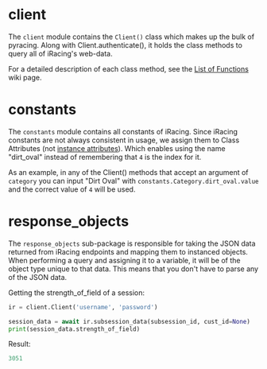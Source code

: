 #

# client
The `client` module contains the `Client()` class which makes up the bulk of pyracing.
Along with Client.authenticate(), it holds the class methods to query all of iRacing's web-data.

For a detailed description of each class method, see the [List of Functions](https://github.com/Esterni/pyracing/wiki/List-of-functions) wiki page.

# constants
The `constants` module contains all constants of iRacing. Since iRacing constants are
not always consistent in usage, we assign them to Class Attributes (not [instance attributes](https://www.python-course.eu/python3_class_and_instance_attributes.php)).
Which enables using the name "dirt_oval" instead of remembering that `4` is the index for it.

As an example, in any of the Client() methods that accept an argument of `category` you can
input "Dirt Oval" with `constants.Category.dirt_oval.value` and the correct value of `4` will be
used.

# response_objects
The `response_objects` sub-package is responsible for taking the JSON data returned from
iRacing endpoints and mapping them to instanced objects. When performing a query and
assigning it to a variable, it will be of the object type unique to that data. This means that
you don't have to parse any of the JSON data.

Getting the strength_of_field of a session:
```py
ir = client.Client('username', 'password')

session_data = await ir.subsession_data(subsession_id, cust_id=None)
print(session_data.strength_of_field)
```
Result:
```py
3051
```